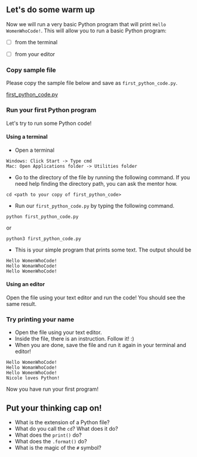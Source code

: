 ## Let's do some warm up

Now we will run a very basic Python program that will print `Hello WomenWhoCode!`. This will allow you to run a basic Python program:

- [ ] from the terminal
- [ ] from your editor


### Copy sample file

Please copy the sample file below and save as `first_python_code.py`.

[first_python_code.py](samples/first_python_code.py ':include :type=code python')


### Run your first Python program

Let's try to run some Python code!


#### Using a terminal

- Open a terminal

```
Windows: Click Start -> Type cmd
Mac: Open Applications folder -> Utilities folder
```
- Go to the directory of the file by running the following command. If you need help finding the directory path, you can ask the mentor how.

```
cd <path to your copy of first_python_code>
```

- Run our `first_python_code.py` by typing the following command.
 
```
python first_python_code.py
```

or

```
python3 first_python_code.py
```

- This is your simple program that prints some text. The output should be

```
Hello WomenWhoCode!
Hello WomanWhoCode!
Hello WomenWhoCode!
```


#### Using an editor

Open the file using your text editor and run the code! You should see the same result.

### Try printing your name
- Open the file using your text editor.
- Inside the file, there is an instruction. Follow it! :)
- When you are done, save the file and run it again in your terminal and editor!

```
Hello WomenWhoCode!
Hello WomanWhoCode!
Hello WomenWhoCode!
Nicole loves Python!
```

Now you have run your first program!

## Put your thinking cap on!

- What is the extension of a Python file?
- What do you call the `cd`? What does it do?
- What does the `print()` do?
- What does the `.format()` do?
- What is the magic of the `#` symbol?
